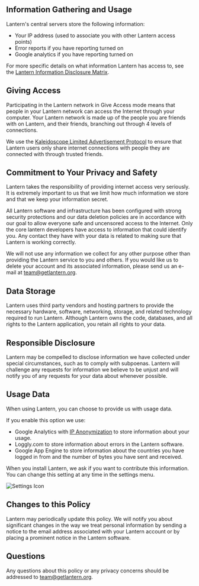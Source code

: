 ## <a name="information-gathering-and-usage"></a>Information Gathering and Usage
Lantern's central servers store the following information:

* Your IP address (used to associate you with other Lantern access points)
* Error reports if you have reporting turned on
* Google analytics if you have reporting turned on

For more specific details on what information Lantern has access to, see the <a href="https://docs.google.com/a/getlantern.org/spreadsheet/pub?key=0Ap6nn0WEcFTRdHUtTm9GcFpsNFpoOGFXQlBfODN4TkE&single=true&gid=0&output=html" target="_blank">Lantern Information Disclosure Matrix</a>.

## Giving Access
Participating in the Lantern network in Give Access mode means that people in your Lantern network can access the Internet through your computer. Your Lantern network is made up of the people you are friends with on Lantern, and their friends, branching out through 4 levels of connections.

We use the [Kaleidoscope Limited Advertisement Protocol](https://github.com/getlantern/kaleidoscope#kaleidoscope-limited-advertisement-protocol) to ensure that Lantern users only share internet connections with people they are connected with through trusted friends.

## <a name="commitment"></a>Commitment to Your Privacy and Safety
Lantern takes the responsibility of providing internet access very seriously. It is extremely important to us that we limit how much information we store and that we keep your information secret.

All Lantern software and infrastructure has been configured with strong security protections and our data deletion policies are in accordance with our goal to allow everyone safe and uncensored access to the Internet. Only the core lantern developers have access to information that could identify you. Any contact they have with your data is related to making sure that Lantern is working correctly.

We will not use any information we collect for any other purpose other than providing the Lantern service to you and others. If you would like us to delete your account and its associated information, please send us an e-mail at team@getlantern.org.

## <a name="data-storage"></a>Data Storage
Lantern uses third party vendors and hosting partners to provide the necessary hardware, software, networking, storage, and related technology required to run Lantern. Although Lantern owns the code, databases, and all rights to the Lantern application, you retain all rights to your data.

## <a name="responsible-disclosure"></a>Responsible Disclosure
Lantern may be compelled to disclose information we have collected under special circumstances, such as to comply with subpoenas. Lantern will challenge any requests for information we believe to be unjust and will notify you of any requests for your data about whenever possible.

## <a name="optional-information"></a>Usage Data
When using Lantern, you can choose to provide us with usage data.

If you enable this option we use:

* Google Analytics with [IP Anonymization](https://support.google.com/analytics/answer/2763052?hl=en) to store information about your usage.
* Loggly.com to store information about errors in the Lantern software.
* Google App Engine to store information about the countries you have logged in from and the number of bytes you have sent and received.

When you install Lantern, we ask if you want to contribute this information. You can change this setting at any time in the settings menu.

![Settings Icon](https://dl.dropboxusercontent.com/u/253631/Lantern_Settings_Icon_Crop.png)

## <a name="changes"></a>Changes to this Policy
Lantern may periodically update this policy. We will notify you about significant changes in the way we treat personal information by sending a notice to the email address associated with your Lantern account or by placing a prominent notice in the Lantern software.

## <a name="questions"></a>Questions
Any questions about this policy or any privacy concerns should be addressed to team@getlantern.org.